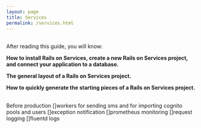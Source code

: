```yaml
---
layout: page
title: Services
permalink: /services.html
---
```

<div class="summary" markdown="1">
<br/>
After reading this guide, you will know:

<b>How to install Rails on Services, create a new Rails on Services project, and connect your application to a database.</b>

<b>The general layout of a Rails on Services project.</b>

<b>How to quickly generate the starting pieces of a Rails on Services project.</b>
<br/><br/>
</div>


Before production
[]workers for sending sms and for importing cognito pools and users
[]exception notification
[]prometheus monitoring
[]request logging
[]fluentd logs

